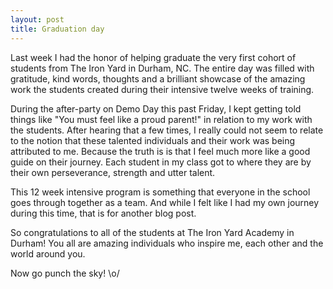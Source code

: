 ```yaml
---
layout: post
title: Graduation day
---
```


Last week I had the honor of helping graduate the very first cohort of students from The Iron Yard in Durham, NC. The entire day was filled with gratitude, kind words, thoughts and a brilliant showcase of the amazing work the students created during their intensive twelve weeks of training.

During the after-party on Demo Day this past Friday, I kept getting told things like "You must feel like a proud parent!" in relation to my work with the students. After hearing that a few times, I really could not seem to relate to the notion that these talented individuals and their work was being attributed to me. Because the truth is is that I feel much more like a good guide on their journey. Each student in my class got to where they are by their own perseverance, strength and utter talent.

This 12 week intensive program is something that everyone in the school goes through together as a team. And while I felt like I had my own journey during this time, that is for another blog post.

So congratulations to all of the students at The Iron Yard Academy in Durham! You all are amazing individuals who inspire me, each other and the world around you.

Now go punch the sky! \o/

